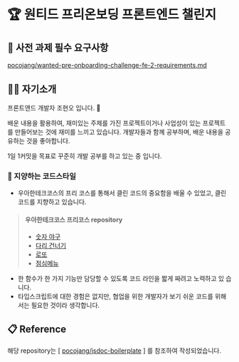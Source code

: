 # 🏆 원티드 프리온보딩 프론트엔드 챌린지

## 🎯 사전 과제 필수 요구사항

[pocojang/wanted-pre-onboarding-challenge-fe-2-requirements.md](https://gist.github.com/pocojang/3c3d4470a3d2a978b5ebfb3f613e40fa#file-wanted-pre-onboarding-challenge-fe-2-requirements-md)

## 👨‍💻 자기소개

프론트앤드 개발자 조현오 입니다. 👋

배운 내용을 활용하여, 재미있는 주제를 가진 프로젝트이거나 사업성이 있는 프로젝트
를 만들어보는 것에 재미를 느끼고 있습니다. 개발자들과 함께 공부하며, 배운 내용을
공유하는 것을 좋아합니다.

1일 1커밋을 목표로 꾸준히 개발 공부를 하고 있는 중 입니다.

### 🎨 지양하는 코드스타일

- 우아한테크코스의 프리 코스를 통해서 클린 코드의 중요함을 배울 수 있었고, 클린
  코드를 지향하고 있습니다.

> #### 우아한테크코스 프리코스 repository
>
> - [숫자 야구](https://github.com/letsjo/javascript-baseball)
> - [다리 건너기](https://github.com/letsjo/javascript-bridge)
> - [로또](https://github.com/letsjo/javascript-lotto)
> - [점심메뉴](https://github.com/letsjo?tab=repositories)

- 한 함수가 한 가지 기능만 담당할 수 있도록 코드 라인을 짧게 짜려고 노력하고 있
  습니다.
- 타입스크립트에 대한 경험은 없지만, 협업을 위한 개발자가 보기 쉬운 코드를 위해
  서는 필요한 것이라 생각합니다.

## 📋 Reference

해당 repository는 [
[pocojang/jsdoc-boilerplate](https://github.com/pocojang/jsdoc-boilerplate) ] 를
참조하여 작성되었습니다.

